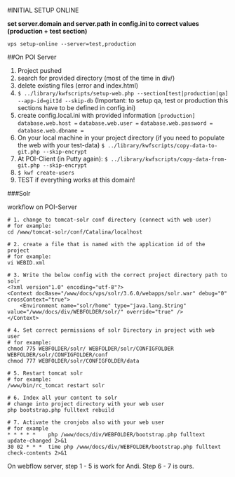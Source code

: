 #INITIAL SETUP ONLINE

**set server.domain and server.path in config.ini to correct values (production + test section)**

    vps setup-online --server=test,production
    
    
##On POI Server

1. Project pushed
2. search for provided directory (most of the time in div/)
3. delete existing files (error and index.html)
4. `$ ../library/kwfscripts/setup-web.php --section[test|production|qa] --app-id=gitId --skip-db`
(Important: to setup qa, test or production this sections have to be defined in config.ini)
5. create config.local.ini with provided information
    `[production]`
    `database.web.host =`
    `database.web.user =`
    `database.web.password =`
    `database.web.dbname = `
6. On your local machine in your project directory (if you need to populate the web with your test-data)
    `$ ../library/kwfscripts/copy-data-to-git.php --skip-encrypt`
7. At POI-Client (in Putty again):
    `$ ../library/kwfscripts/copy-data-from-git.php --skip-encrypt`
8. `$ kwf create-users`
9. TEST if everything works at this domain!


###Solr

workflow on POI-Server

    # 1. change to tomcat-solr conf directory (connect with web user)
    # for example: 
    cd /www/tomcat-solr/conf/Catalina/localhost
     
    # 2. create a file that is named with the application id of the project
    # for example:
    vi WEBID.xml
     
    # 3. Write the below config with the correct project directory path to solr
    <?xml version"1.0" encoding="utf-8"?>
    <Context docBase="/www/docs/vps/solr/3.6.0/webapps/solr.war" debug="0" crossContext="true">
        <Environment name="solr/home" type="java.lang.String" value="/www/docs/div/WEBFOLDER/solr/" override="true" />
    </Context>
     
    # 4. Set correct permissions of solr Directory in project with web user
    # for example:
    chmod 775 WEBFOLDER/solr/ WEBFOLDER/solr/CONFIGFOLDER WEBFOLDER/solr/CONFIGFOLDER/conf
    chmod 777 WEBFOLDER/solr/CONFIGFOLDER/data
     
    # 5. Restart tomcat solr
    # for example:
    /www/bin/rc_tomcat restart solr
     
    # 6. Index all your content to solr
    # change into project directory with your web user
    php bootstrap.php fulltext rebuild
     
    # 7. Activate the cronjobs also with your web user
    # for example
    * * * * *    php /www/docs/div/WEBFOLDER/bootstrap.php fulltext update-changed 2>&1
    30 02 * * *  time php /www/docs/div/WEBFOLDER/bootstrap.php fulltext check-contents 2>&1
    
    
On webflow server, step 1 - 5 is work for Andi. Step 6 - 7 is ours.